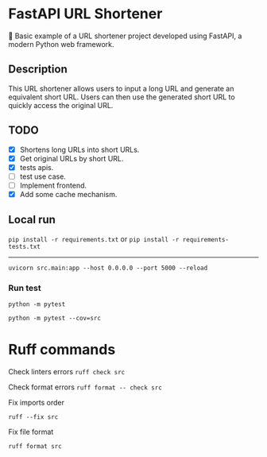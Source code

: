 # FastAPI URL Shortener

🐍 Basic example of a URL shortener project developed using FastAPI, a modern Python web framework.

## Description

This URL shortener allows users to input a long URL and generate an equivalent short URL. Users can then use the generated short URL to quickly access the original URL.

## TODO
- [x] Shortens long URLs into short URLs.
- [x] Get original URLs by short URL.
- [x] tests apis.
- [ ] test use case.
- [ ] Implement frontend.
- [x] Add some cache mechanism.

## Local run
````pip install -r requirements.txt```` or ````pip install -r requirements-tests.txt````
___
````uvicorn src.main:app --host 0.0.0.0 --port 5000 --reload````

### Run test
````python -m pytest````

````python -m pytest --cov=src````

# Ruff commands
Check linters errors
````ruff check src````

Check format errors
````ruff format -- check src````

Fix imports order

````ruff --fix src````

Fix file format

````ruff format src````

